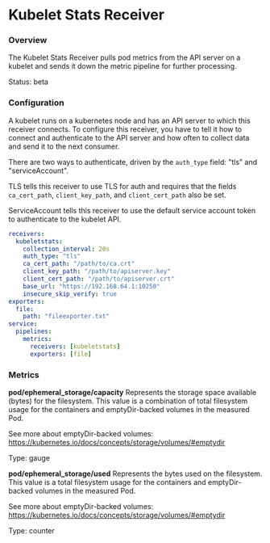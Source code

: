 # Kubelet Stats Receiver

### Overview

The Kubelet Stats Receiver pulls pod metrics from the API server on a kubelet
and sends it down the metric pipeline for further processing.

Status: beta

### Configuration

A kubelet runs on a kubernetes node and has an API server to which this
receiver connects. To configure this receiver, you have to tell it how
to connect and authenticate to the API server and how often to collect data
and send it to the next consumer.

There are two ways to authenticate, driven by the `auth_type` field: "tls" and
"serviceAccount".

TLS tells this receiver to use TLS for auth and requires that the fields
`ca_cert_path`, `client_key_path`, and `client_cert_path` also be set.

ServiceAccount tells this receiver to use the default service account token
to authenticate to the kubelet API.

```yaml
receivers:
  kubeletstats:
    collection_interval: 20s
    auth_type: "tls"
    ca_cert_path: "/path/to/ca.crt"
    client_key_path: "/path/to/apiserver.key"
    client_cert_path: "/path/to/apiserver.crt"
    base_url: "https://192.168.64.1:10250"
    insecure_skip_verify: true
exporters:
  file:
    path: "fileexporter.txt"
service:
  pipelines:
    metrics:
      receivers: [kubeletstats]
      exporters: [file]
```

### Metrics

**pod/ephemeral_storage/capacity**
Represents the storage space available (bytes) for the filesystem. This value is
a combination of total filesystem usage for the containers and emptyDir-backed
volumes in the measured Pod.

See more about emptyDir-backed volumes:
https://kubernetes.io/docs/concepts/storage/volumes/#emptydir

Type: gauge

**pod/ephemeral_storage/used**
Represents the bytes used on the filesystem. This value is a total filesystem
usage for the containers and emptyDir-backed volumes in the measured Pod.

See more about emptyDir-backed volumes:
https://kubernetes.io/docs/concepts/storage/volumes/#emptydir

Type: counter
